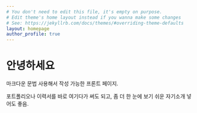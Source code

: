 ```yaml
---
# You don't need to edit this file, it's empty on purpose.
# Edit theme's home layout instead if you wanna make some changes
# See: https://jekyllrb.com/docs/themes/#overriding-theme-defaults
layout: homepage
author_profile: true
---
```

  
# 안녕하세요

마크다운 문법 사용해서 작성 가능한 프론트 페이지.

포트폴리오나 이력서를 바로 여기다가 써도 되고, 좀 더 한 눈에 보기 쉬운 자기소개 넣어도 좋음.
